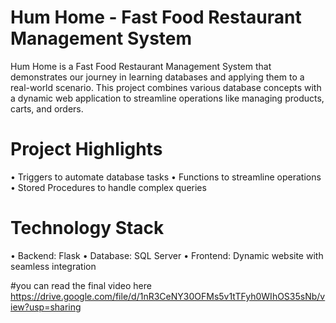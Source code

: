 # Hum Home - Fast Food Restaurant Management System

Hum Home is a Fast Food Restaurant Management System that demonstrates our journey in learning databases and applying them to a real-world scenario.
This project combines various database concepts with a dynamic web application to streamline operations like managing products, carts, and orders.

 # Project Highlights
 
 • Triggers to automate database tasks
 • Functions to streamline operations
 • Stored Procedures to handle complex queries

 # Technology Stack

 • Backend: Flask
 • Database: SQL Server
 • Frontend: Dynamic website with seamless integration

 #you can read the final video here
 https://drive.google.com/file/d/1nR3CeNY30OFMs5v1tTFyh0WIhOS35sNb/view?usp=sharing

